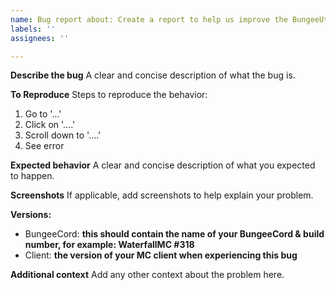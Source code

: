 ```yaml
---
name: Bug report about: Create a report to help us improve the BungeeUtilisalsX experience. title: "[BUG] "
labels: ''
assignees: ''

---
```


**Describe the bug**
A clear and concise description of what the bug is.

**To Reproduce**
Steps to reproduce the behavior:

1. Go to '...'
2. Click on '....'
3. Scroll down to '....'
4. See error

**Expected behavior**
A clear and concise description of what you expected to happen.

**Screenshots**
If applicable, add screenshots to help explain your problem.

**Versions:**

- BungeeCord: __this should contain the name of your BungeeCord & build number, for example: WaterfallMC #318__
- Client: __the version of your MC client when experiencing this bug__

**Additional context**
Add any other context about the problem here.